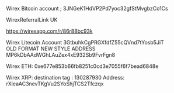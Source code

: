Wirex Bitcoin account ; 
3JNGeK1HdVP2Pd7yoc32gfStMvgbzCo1Cs

WirexReferralLink UK

https://wirexapp.com/r/86r88bc93k


Wirex Litecoin Account 
3GtbuhkCgPRGXfdfZ55cQVnd7tYosb5JiT  
OLD FORMAT 
NEW STYLE ADDRESS
MP6kDbAAdWGhLAuZex4xE932Sb9FvrFgn8
 
Wirex ETH:
0xe677e853b66fb8251c0cd3e7055f6f7bead6848e  

Wirex XRP:
destination tag :
130287930
Address:
rXieaAC3nevTKgVu2SYoShjTCS2Tfczqx
